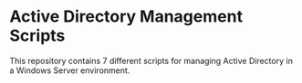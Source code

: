 # Active Directory Management Scripts
This repository contains 7 different scripts for managing Active Directory in a Windows Server environment.
